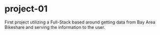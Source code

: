 # project-01
First project utilizing a Full-Stack based around getting data from Bay Area Bikeshare and serving the information to the user.
